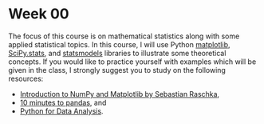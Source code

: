 # Week 00

The focus of this course is on mathematical statistics along with some applied statistical topics. 
In this course, I will use Python [matplotlib](https://matplotlib.org/), [SciPy.stats](https://docs.scipy.org/doc/scipy/reference/stats.html), and [statsmodels](https://www.statsmodels.org/stable/index.html) libraries to illustrate some theoretical concepts. If you would like to practice yourself with examples which will be given in the class, I strongly suggest you to
study on  the following resources:

- [Introduction to NumPy and Matplotlib by Sebastian Raschka](https://sebastianraschka.com/blog/2020/numpy-intro.html),
- [10 minutes to pandas](https://pandas.pydata.org/pandas-docs/stable/user_guide/10min.html), and
- [Python for Data Analysis](https://wesmckinney.com/book/).